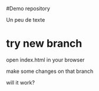 #Demo repository

Un peu de texte

# try new branch

open index.html in your browser

make some changes on that branch

will it work?
